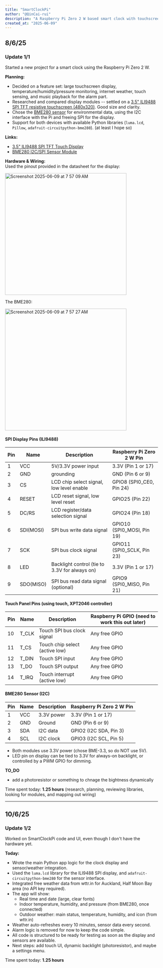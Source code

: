 ```yaml
---
title: "SmartClockPi"
author: "@QinCai-rui"
description: "A Raspberry Pi Zero 2 W based smart clock with touchscreen, environmental sensing, and more."
created_at: "2025-06-09"
---
```


## 8/6/25

### Update 1/1

Started a new project for a smart clock using the Raspberry Pi Zero 2 W.

**Planning:**
- Decided on a feature set: large touchscreen display, temperature/humidity/pressure monitoring, internet weather, touch sensing, and music playback for the alarm part.
- Researched and compared display modules -- settled on a [3.5" ILI9488 SPI TFT resistive touchscreen (480x320)](https://www.aliexpress.com/item/1005007096645415.html). Good size and clarity.
- Chose the [BME280 sensor](https://www.aliexpress.com/item/1005004527984343.html) for environmental data, using the I2C interface with the Pi and freeing SPI for the display.
- Support for both devices with available Python libraries (`luma.lcd`, `Pillow`, `adafruit-circuitpython-bme280`). (at least I hope so)

**Links:**  
- [3.5" ILI9488 SPI TFT Touch Display](https://www.aliexpress.com/item/1005007096645415.html)  
- [BME280 I2C/SPI Sensor Module](https://www.aliexpress.com/item/1005004527984343.html)

**Hardware & Wiring:**  
Used the pinout provided in the datasheet for the display:

<img width="400" alt="Screenshot 2025-06-09 at 7 57 09 AM" src="https://github.com/user-attachments/assets/7534f6dd-263e-4af9-aac8-a5d92e26f83b" />

The BME280: 

<img width="400" alt="Screenshot 2025-06-09 at 7 57 27 AM" src="https://github.com/user-attachments/assets/dabfdbd2-09e0-47c8-8cde-d9e1b7570a04" />


#### SPI Display Pins (ILI9488)
| Pin | Name      | Description                                    | Raspberry Pi Zero 2 W Pin   |
|-----|-----------|------------------------------------------------|-----------------------------|
| 1   | VCC       | 5V/3.3V power input                            | 3.3V (Pin 1 or 17)          |
| 2   | GND       | grounding                                      | GND (Pin 6 or 9)            |
| 3   | CS        | LCD chip select signal, low level enable       | GPIO8 (SPI0_CE0, Pin 24)    |
| 4   | RESET     | LCD reset signal, low level reset              | GPIO25 (Pin 22)             |
| 5   | DC/RS     | LCD register/data selection signal             | GPIO24 (Pin 18)             |
| 6   | SDI(MOSI) | SPI bus write data signal                      | GPIO10 (SPI0_MOSI, Pin 19)  |
| 7   | SCK       | SPI bus clock signal                           | GPIO11 (SPI0_SCLK, Pin 23)  |
| 8   | LED       | Backlight control (tie to 3.3V for always on)  | 3.3V (Pin 1 or 17)          |
| 9   | SDO(MISO) | SPI bus read data signal (optional)            | GPIO9 (SPI0_MISO, Pin 21)   |

#### Touch Panel Pins (using touch, XPT2046 controller)
| Pin  | Name   | Description                              | Raspberry Pi GPIO (need to work this out later)   |
|------|--------|------------------------------------------|------------------------------|
| 10   | T_CLK  | Touch SPI bus clock signal               | Any free GPIO  |
| 11   | T_CS   | Touch chip select (active low)           | Any free GPIO    |
| 12   | T_DIN  | Touch SPI input                          | Any free GPIO         |
| 13   | T_DO   | Touch SPI output                         | Any free GPIO                |
| 14   | T_IRQ  | Touch interrupt (active low)             | Any free GPIO                |

#### BME280 Sensor (I2C)
| Pin  | Name | Description          | Raspberry Pi Zero 2 W Pin |
|------|------|----------------------|---------------------------|
| 1    | VCC  | 3.3V power           | 3.3V (Pin 1 or 17)        |
| 2    | GND  | Ground               | GND (Pin 6 or 9)          |
| 3    | SDA  | I2C data             | GPIO2 (I2C SDA, Pin 3)    |
| 4    | SCL  | I2C clock            | GPIO3 (I2C SCL, Pin 5)    |

- Both modules use 3.3V power (chose BME-3.3, so do NOT use 5V).
- LED pin on display can be tied to 3.3V for always-on backlight, or controlled by a PWM GPIO for dimming.

**TO_DO**
- add a photoresistor or something to chnage the bightness dynamically

Time spent today: **1.25 hours** (research, planning, reviewing libraries, looking for modules, and mapping out wiring)

---

## 10/6/25

### Update 1/2

Worked on SmartClockPi code and UI, even though I don't have the hardware yet.

**Today:**
- Wrote the main Python app logic for the clock display and sensor/weather integration.
- Used the `luma.lcd` library for the ILI9488 SPI display, and `adafruit-circuitpython-bme280` for the sensor interface.
- Integrated free weather data from wttr.in for Auckland, Half Moon Bay area (no API key required).
- The app will show:  
  - Real time and date (large, clear fonts)
  - Indoor temperature, humidity, and pressure (from BME280, once connected)
  - Outdoor weather: main status, temperature, humidity, and icon (from wttr.in)
- Weather auto-refreshes every 10 minutes, sensor data every second.
- Alarm logic is removed for now to keep the code simple.
- All code is structured to be ready for testing as soon as the display and sensors are available.
- Next steps: add touch UI, dynamic backlight (photoresistor), and maybe a settings menu.


Time spent today: **1.25 hours**


